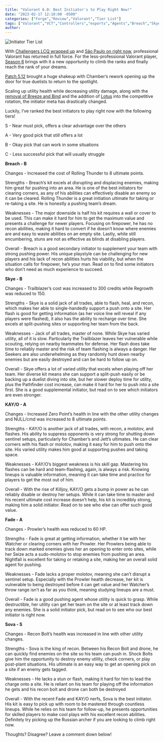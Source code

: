 ```yaml
---
title: "Valorant 6.0: Best Initiator's to Play Right Now!"
date: "2023-02-17 12:10:00 -0500"
categories: ["Forge","Review","Valorant","Tier List"]
tags: ["Valorant","VCT","Controllers","esports","Agents","Breach","Skye","KAY/O","Fade","Sova"]
author: 
---
```


![Initiator Tier List](/2023-02-17-valorant-6.0-best-initiators-to-play-right-now.png)

With [Challengers LCQ wrapped up](https://www.dexerto.com/valorant/all-vct-na-challengers-league-2023-teams-g2-tsm-and-more-valorant-teams-2012181/) and [São Paulo on right now](https://valorantesports.com/news/vct-lock-in-everything-you-need-to-know/en-us), professional Valorant has returned in full force. For the less-professional Valorant player, [Season 6](https://www.inverse.com/gaming/valorant-episode-6-act-1-release-date-update-time-battle-pass-agent-patch-notes) brings with it a new opportunity to climb the ranks and finally reach the rank of your dreams. 

[Patch 5.12](https://playvalorant.com/en-us/news/game-updates/valorant-patch-notes-5-12/) brought a huge shakeup with Chamber’s rework opening up the door for true duelists to return to the spotlight. 

Scaling up utility health while decreasing utility damage, along with the [removal of Breeze and Bind](https://esports.gg/news/valorant/valorant-removes-bind-breeze-maps-for-2023-season/) and the addition of [Lotus](https://valorant.fandom.com/wiki/Lotus) into the competitive rotation, the initiator meta has drastically changed.

Luckily, I’ve ranked the best initiators to play right now with the following tiers!

S - Near must pick, offers a clear advantage over the others

A - Very good pick that still offers a lot

B - Okay pick that can work in some situations

C - Less successful pick that will usually struggle 

**Breach - B**

Changes - Increased the cost of Rolling Thunder to 8 ultimate points.

Strengths - Breach’s kit excels at disrupting and displacing enemies, making him great for pushing into an area. He is one of the best initiators for clearing corners, as any of his abilities can effectively disable an enemy so it can be cleared. Rolling Thunder is a great initiation ultimate for taking or re-taking a site. He is honestly a pushing team’s dream.

Weaknesses - The major downside is half his kit requires a wall or cover to be used. This can make it hard for him to get the maximum value and presents a challenge for newer players. Focusing on firepower, he has no recon abilities, making it hard to convert if he doesn’t know where enemies are and easy to waste abilities on an empty site. Lastly, while still encumbering, stuns are not as effective as blinds at disabling players.

Overall - Breach is a good secondary initiator to supplement your team with strong pushing power. His unique playstyle can be challenging for new players and his lack of recon abilities hurts his viability, but when the situation calls for firepower, he’s your man. Read on to find some initiators who don’t need as much experience to succeed.

**Skye - B**

Changes - Trailblazer’s cost was increased to 300 credits while Regrowth was reduced to 150.

Strengths - Skye is a solid jack of all trades, able to flash, heal, and recon, which makes her able to single-handedly support a push onto a site. Her flash is good for getting information (as her voice line will reveal if any players were flashed), it also has the ability to recharge over time. She excels at split-pushing sites or supporting her team from the back.

Weaknesses - Jack of all trades, master of none. While Skye has varied utility, all of it is slow. Particularly the Trailblazer leaves her vulnerable while scouting, relying on nearby teammates for defense. Her flash does take time to reliably master and the risk of team flashing is always a danger. Her Seekers are also underwhelming as they randomly hunt down nearby enemies but are easily destroyed and can be hard to follow up on.

Overall - Skye offers a lot of varied utility that excels when playing off her team. Her diverse kit means she can support a split-push easily or be backing up a duelist diving into site, but her slower deploy time for utility, plus the Pathfinder cost increase, can make it hard for her to push into a site first. She is a good supplemental initiator, but read on to see which initiators are even stronger.

**KAY/O - A**

Changes - Increased Zero Point’s health in line with the other utility changes and NULL/cmd was increased to 8 ultimate points.

Strengths - KAY/O is another jack of all trades, with recon, a molotov, and flashes. His ability to suppress opponents is very strong for shutting down sentinel setups, particularly for Chamber’s and Jett’s ultimates. He can clear corners with his flash or molotov, making it easy for him to push onto the site. His varied utility makes him good at supporting pushes and taking space.

Weaknesses - KAY/O’s biggest weakness is his skill gap. Mastering his flashes can be hard and team-flashing, again, is always a risk. Knowing lineups is valuable information, meaning it can take time and practice for players to get the most out of him.

Overall - With the rise of Killjoy, KAY/O gets a bump in power as he can reliably disable or destroy her setups. While it can take time to master and his recent ultimate cost increase doesn’t help, his kit is incredibly strong, making him a solid initiator. Read on to see who else can offer such good value.

**Fade - A**

Changes - Prowler’s health was reduced to 60 HP.

Strengths - Fade is great at getting information, whether it be with her Watcher or clearing corners with her Prowler. Her Prowlers being able to track down marked enemies gives her an opening to enter onto sites, while her Seize acts a sudo-molotov to stop enemies from pushing an area. Nightfall is excellent for taking or retaking a site, making her an overall solid agent for pushing.

Weaknesses - Fade lacks a proper molotov, meaning she can’t disrupt a sentinel setup. Especially with the Prowler health decrease, her kit is vulnerable to being destroyed before it can get value and her Watcher’s throw range isn’t as far as you think, meaning studying lineups are a must.

Overall - Fade is a good pushing agent whose utility is quick to grasp. While destructible, her utility can get her team on the site or at least track down any enemies. She is a solid initiator pick, but read on to see who our best initiator is right now.

**Sova - S**

Changes - Recon Bolt’s health was increased in line with other utility changes.

Strengths - Sova is the king of recon. Between his Recon Bolt and drone, he can quickly find enemies on the site so his team can push in. Shock Bolts give him the opportunity to destroy enemy utility, check corners, or play post-plant situations. His ultimate is an easy way to get an opening pick on a site if an enemy gets tagged. 

Weaknesses - He lacks a stun or flash, making it hard for him to lead the charge onto a site. He is reliant on his team for playing off the information he gets and his recon bolt and drone can both be destroyed

Overall - With the recent Fade and KAY/O nerfs, Sova is the best initiator. His kit is easy to pick up with room to be mastered through countless lineups. While he relies on his team for follow-up, he presents opportunities for skilled players to make cool plays with his excellent recon abilities. Definitely try picking up the Russian archer if you are looking to climb right now.

Thoughts? Disagree? Leave a comment down below!